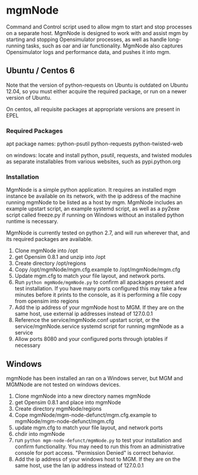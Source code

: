 # mgmNode

Command and Control script used to allow mgm to start and stop processes on a separate host.  MgmNode is designed to work with and assist mgm by starting and stopping Opensimulator processes, as well as handle long-running tasks, such as oar and iar functionality.  MgmNode also captures Opensimulator logs and performance data, and pushes it into mgm.

## Ubuntu / Centos 6
Note that the version of python-requests on Ubuntu is outdated on Ubuntu 12.04, so you must either acquire the required package, or run on a newer version of Ubuntu.

On centos, all requisite packages at appropriate versions are present in EPEL

### Required Packages

apt package names: python-psutil python-requests python-twisted-web

on windows: locate and install python, psutil, requests, and twisted modules as separate installables from various websites, such as pypi.python.org

### Installation
MgmNode is a simple python application.  It requires an installed mgm instance be available on its network, with the ip address of the machine running mgmNode to be listed as a host by mgm.  MgmNode includes an example upstart script, an example systemd script, as well as a py2exe script called freeze.py if running on Windows without an installed python runtime is necessary.

MgmNode is currently tested on python 2.7, and will run wherever that, and its required packages are available.  

1. Clone mgmNode into /opt
1. get Opensim 0.8.1 and unzip into /opt
1. Create directory /opt/regions
1. Copy /opt/mgmNode/mgm.cfg.example to /opt/mgmNode/mgm.cfg
1. Update mgm.cfg to match your file layout, and network ports.
1. Run `python mgmNode/mgmNode.py` to confirm all apackages present and test installation.  If you have many ports configured this may take a few minutes before it prints to the console, as it is performing a file copy from opensim into regions
1. Add the ip address of your mgmNode host to MGM.  If they are on the same host, use external ip addresses instead of 127.0.0.1
1. Reference the service/mgmNode.conf upstart script, or the service/mgmNode.service systemd script for running mgmNode as a service
1.  Allow ports 8080 and your configured ports through iptables if necessary

## Windows
mgmNode has been installed an ran on a Windows server, but MGM and MGMNode are not tested on windows devices.

1. Clone mgmNode into a new directory names mgmNode
1. get Opensim 0.8.1 and place into mgmNode
1. Create directory mgmNode/regions
1. Cope mgmNode/mgm-node-defunct/mgm.cfg.example to mgmNode/mgm-node-defunct/mgm.cfg
1. update mgm.cfg to match your file layout, and network ports
1. chdir into mgmNode
1. run `python mgm-node-defunct/mgmNode.py` to test your installation and confirm functionality.  You may need to run this from an administrative console for port access.  "Permission Denied" is correct behavior.
1. Add the ip address of your windows host to MGM.  If they are on the same host, use the lan ip address instead of 127.0.0.1

